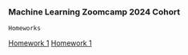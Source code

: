 ### Machine Learning Zoomcamp 2024 Cohort

`Homeworks`

[Homework 1](module_1/nazmul_homework_1.ipynb)
[Homework 1](module_2/nazmul_homework_2.ipynb)